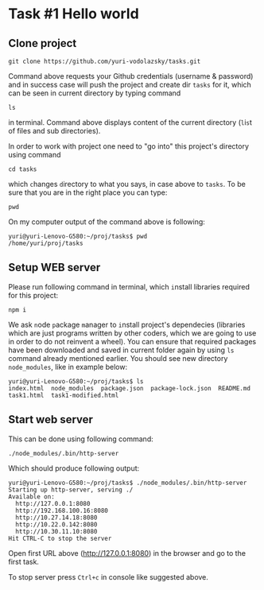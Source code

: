 # Task #1 Hello world

## Clone project 


`git clone https://github.com/yuri-vodolazsky/tasks.git`


Command above requests your Github credentials (username & password)
and in success case will push the project and create dir `tasks` for it,
which can be seen in current directory by typing command 

`ls` 

in terminal. Command above displays content of the current directory (`l`i`s`t of files and sub directories).

In order to work with project one need to "go into" this project's directory using command


`cd tasks`


which `c`hanges `d`irectory to what you says, in case above to `tasks`.
To be sure that you are in the right place you can type: 

`pwd`

On my computer output of the command above is following: 

```
yuri@yuri-Lenovo-G580:~/proj/tasks$ pwd
/home/yuri/proj/tasks
```


## Setup WEB server


Please run following command in terminal, which `i`nstall libraries required for this project:

`npm i`

We ask `n`ode `p`ackage `m`anager to `i`nstall project's dependecies (libraries which are just programs written by other coders, which we are going to use in order to do not reinvent a wheel).
You can ensure that required packages have been downloaded and saved in current folder again by using `ls` command already mentioned earlier. You should see new directory `node_modules`, like in example below: 

```
yuri@yuri-Lenovo-G580:~/proj/tasks$ ls
index.html  node_modules  package.json  package-lock.json  README.md  task1.html  task1-modified.html
```

## Start web server

This can be done using following command: 

`./node_modules/.bin/http-server`

Which should produce following output:

```
yuri@yuri-Lenovo-G580:~/proj/tasks$ ./node_modules/.bin/http-server 
Starting up http-server, serving ./
Available on:
  http://127.0.0.1:8080
  http://192.168.100.16:8080
  http://10.27.14.18:8080
  http://10.22.0.142:8080
  http://10.30.11.10:8080
Hit CTRL-C to stop the server
```

Open first URL above (http://127.0.0.1:8080) in the browser and go to the first task.

To stop server press `Ctrl+c` in console like suggested above.




